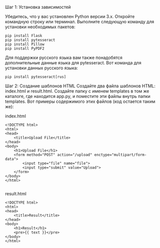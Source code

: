 Шаг 1: Установка зависимостей

Убедитесь, что у вас установлен Python версии 3.x.
Откройте командную строку или терминал.
Выполните следующую команду для установки необходимых пакетов:


```
pip install Flask
pip install pytesseract
pip install Pillow
pip install PyPDF2
```
Для поддержки русского языка вам также понадобятся дополнительные данные языка для pytesseract. Вот команда для установки данных русского языка:

```
pip install pytesseract[rus]

```

Шаг 2: Создание шаблонов HTML
Создайте два файла шаблонов HTML: index.html и result.html. 
Создайте папку с именем templates в том же каталоге, где находится app.py, и поместите эти файлы внутрь папки templates. 
Вот примеры содержимого этих файлов (код остается таким же):

index.html


```
<!DOCTYPE html>
<html>
<head>
    <title>Upload File</title>
</head>
<body>
    <h1>Upload File</h1>
    <form method="POST" action="/upload" enctype="multipart/form-data">
        <input type="file" name="file">
        <input type="submit" value="Upload">
    </form>
</body>
</html>


```
  
result.html


```
<!DOCTYPE html>
<html>
<head>
    <title>Result</title>
</head>
<body>
    <h1>Result</h1>
    <pre>{{ text }}</pre>
</body>
</html>


```



